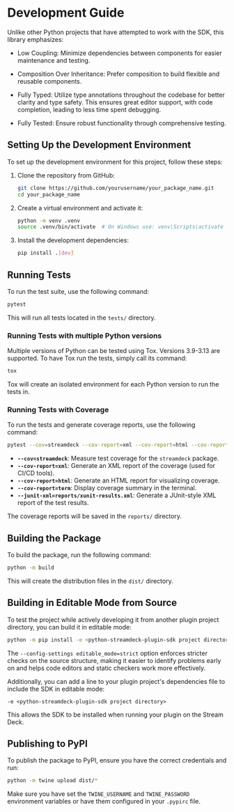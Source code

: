 # Development Guide

Unlike other Python projects that have attempted to work with the SDK, this library emphasizes:

- Low Coupling: Minimize dependencies between components for easier maintenance and testing.

- Composition Over Inheritance: Prefer composition to build flexible and reusable components.

- Fully Typed: Utilize type annotations throughout the codebase for better clarity and type safety. This ensures great editor support, with code completion, leading to less time spent debugging.

- Fully Tested: Ensure robust functionality through comprehensive testing.



## Setting Up the Development Environment

To set up the development environment for this project, follow these steps:

1. Clone the repository from GitHub:
   ```sh
   git clone https://github.com/yourusername/your_package_name.git
   cd your_package_name
   ```

2. Create a virtual environment and activate it:
   ```sh
   python -m venv .venv
   source .venv/bin/activate  # On Windows use: venv\Scripts\activate
   ```

3. Install the development dependencies:
   ```sh
   pip install .[dev]
   ```

## Running Tests

To run the test suite, use the following command:

```sh
pytest
```

This will run all tests located in the `tests/` directory.

### Running Tests with multiple Python versions

Multiple versions of Python can be tested using Tox. Versions 3.9-3.13 are supported. To have Tox run the tests, simply call its command:

```sh
tox
```

Tox will create an isolated environment for each Python version to run the tests in.

### Running Tests with Coverage

To run the tests and generate coverage reports, use the following command:

```sh
pytest --cov=streamdeck --cov-report=xml --cov-report=html --cov-report=term --junit-xml=reports/xunit-results.xml
```

- **`--cov=streamdeck`**: Measure test coverage for the `streamdeck` package.
- **`--cov-report=xml`**: Generate an XML report of the coverage (used for CI/CD tools).
- **`--cov-report=html`**: Generate an HTML report for visualizing coverage.
- **`--cov-report=term`**: Display coverage summary in the terminal.
- **`--junit-xml=reports/xunit-results.xml`**: Generate a JUnit-style XML report of the test results.

The coverage reports will be saved in the `reports/` directory.



## Building the Package

To build the package, run the following command:

```sh
python -m build
```

This will create the distribution files in the `dist/` directory.


## Building in Editable Mode from Source

To test the project while actively developing it from another plugin project directory, you can build it in editable mode:

```bash
python -m pip install -e <python-streamdeck-plugin-sdk project directory> --config-settings editable_mode=strict
```

The `--config-settings editable_mode=strict` option enforces stricter checks on the source structure, making it easier to identify problems early on and helps code editors and static checkers work more effectively.

Additionally, you can add a line to your plugin project's dependencies file to include the SDK in editable mode:

```
-e <python-streamdeck-plugin-sdk project directory>
```

This allows the SDK to be installed when running your plugin on the Stream Deck.


## Publishing to PyPI

To publish the package to PyPI, ensure you have the correct credentials and run:

```sh
python -m twine upload dist/*
```

Make sure you have set the `TWINE_USERNAME` and `TWINE_PASSWORD` environment variables or have them configured in your `.pypirc` file.